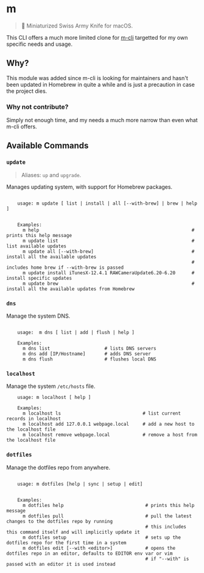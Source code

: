 # m

>  Miniaturized Swiss Army Knife for macOS.

This CLI offers a much more limited clone for [m-cli](https://github.com/rgcr/m-cli)
targetted for my own specific needs and usage.

## Why?

This module was added since m-cli is looking for maintainers and hasn't been updated
in Homebrew in quite a while and is just a precaution in case the project dies.

### Why not contribute?

Simply not enough time, and my needs a much more narrow than even what m-cli offers.

## Available Commands

### `update`

> Aliases: `up` and `upgrade`.

Manages updating system, with support for Homebrew packages.

```

    usage: m update [ list | install | all [--with-brew] | brew | help ]


    Examples:
      m help                                                        # prints this help message
      m update list                                                 # list available updates
      m update all [--with-brew]                                    # install all the available updates
                                                                    # includes home brew if --with-brew is passed
      m update install iTunesX-12.4.1 RAWCameraUpdate6.20-6.20      # install specific updates
      m update brew                                                 # install all the available updates from Homebrew

```

### `dns`

Manage the system DNS.

```

    usage:  m dns [ list | add | flush | help ]

    Examples:
      m dns list                    # lists DNS servers
      m dns add [IP/Hostname]       # adds DNS server
      m dns flush                   # flushes local DNS

```

### `localhost`

Manage the system `/etc/hosts` file.

```
    usage: m localhost [ help ]

    Examples:
      m localhost ls                              # list current records in localhost
      m localhost add 127.0.0.1 webpage.local     # add a new host to the localhost file
      m localhost remove webpage.local            # remove a host from the localhost file

```

### `dotfiles`

Manage the dotfiles repo from anywhere.

```

    usage: m dotfiles [help | sync | setup | edit]


    Examples:
      m dotfiles help                              # prints this help message
      m dotfiles pull                              # pull the latest changes to the dotfiles repo by running
                                                   # this includes this command itself and will implicitly update it
      m dotfiles setup                             # sets up the dotfiles repo for the first time in a system
      m dotfiles edit [--with <editor>]            # opens the dotfiles repo in an editor, defaults to EDITOR env var or vim
                                                   # if "--with" is passed with an editor it is used instead

```
